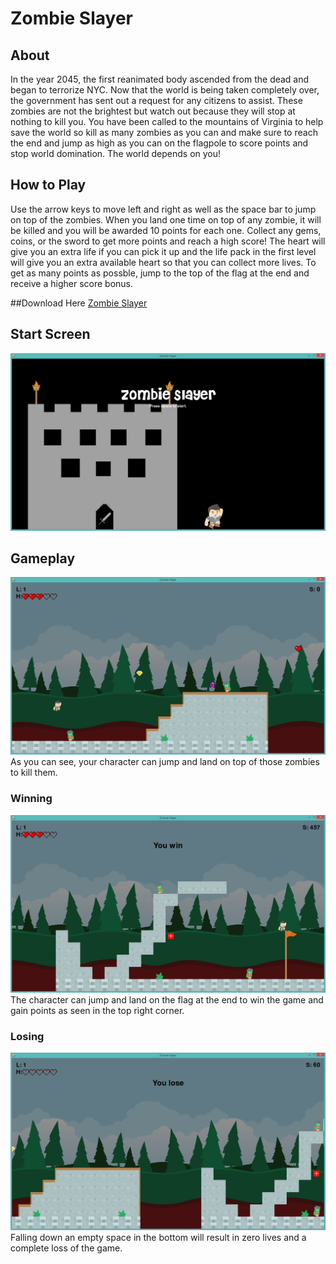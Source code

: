 # Zombie Slayer

## About
In the year 2045, the first reanimated body ascended from the dead and began to terrorize NYC. Now that the world is being taken completely over, the government has sent out a request for any citizens to assist. These zombies are not the brightest but watch out because they will stop at nothing to kill you. You have been called to the mountains of Virginia to help save the world so kill as many zombies as you can and make sure to reach the end and jump as high as you can on the flagpole to score points and stop world domination. The world depends on you!

## How to Play
Use the arrow keys to move left and right as well as the space bar to jump on top of the zombies. When you land one time on top of any zombie, it will be killed and you will be awarded 10 points for each one. Collect any gems, coins, or the sword to get more points and reach a high score! The heart will give you an extra life if you can pick it up and the life pack in the first level will give you an extra available heart so that you can collect more lives. To get as many points as possble, jump to the top of the flag at the end and receive a higher score bonus.

##Download Here
[Zombie Slayer](https://github.com/IanT0305/Zombie-Slayer/releases/download/v1.0/Zombie.Slayer.exe)

## Start Screen
![Start Screen](assets/images/Screenshots/Start_Screen.png)

## Gameplay
![Gameplay](assets/images/Screenshots/Gameplay1.png)
As you can see, your character can jump and land on top of those zombies to kill them.

### Winning
![Win](assets/images/Screenshots/Gameplay2.png)
The character can jump and land on the flag at the end to win the game and gain points as seen in the top right corner.

### Losing
![Lose](assets/images/Screenshots/Gameplay3.png)
Falling down an empty space in the bottom will result in zero lives and a complete loss of the game.
